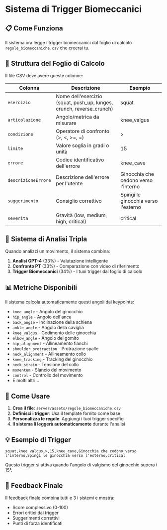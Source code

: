 # Sistema di Trigger Biomeccanici

## 📋 Come Funziona

Il sistema ora legge i trigger biomeccanici dal foglio di calcolo `regole_biomeccaniche.csv` che creerai tu.

## 🔧 Struttura del Foglio di Calcolo

Il file CSV deve avere queste colonne:

| Colonna | Descrizione | Esempio |
|---------|-------------|---------|
| `esercizio` | Nome dell'esercizio (squat, push_up, lunges, crunch, reverse_crunch) | squat |
| `articolazione` | Angolo/metrica da misurare | knee_valgus |
| `condizione` | Operatore di confronto (>, <, >=, =) | > |
| `limite` | Valore soglia in gradi o unità | 15 |
| `errore` | Codice identificativo dell'errore | knee_cave |
| `descrizioneErrore` | Descrizione dell'errore per l'utente | Ginocchia che cedono verso l'interno |
| `suggerimento` | Consiglio correttivo | Spingi le ginocchia verso l'esterno |
| `severita` | Gravità (low, medium, high, critical) | critical |

## 🎯 Sistema di Analisi Tripla

Quando analizzi un movimento, il sistema combina:

1. **Analisi GPT-4** (33%) - Valutazione intelligente
2. **Confronto PT** (33%) - Comparazione con video di riferimento  
3. **Trigger Biomeccanici** (34%) - I tuoi trigger dal foglio di calcolo

## 📊 Metriche Disponibili

Il sistema calcola automaticamente questi angoli dai keypoints:

- `knee_angle` - Angolo del ginocchio
- `hip_angle` - Angolo dell'anca
- `back_angle` - Inclinazione della schiena
- `ankle_angle` - Angolo della caviglia
- `knee_valgus` - Cedimento delle ginocchia
- `elbow_angle` - Angolo del gomito
- `hip_alignment` - Allineamento fianchi
- `shoulder_protraction` - Protrazione spalle
- `neck_alignment` - Allineamento collo
- `knee_tracking` - Tracking del ginocchio
- `neck_strain` - Tensione del collo
- `momentum` - Slancio del movimento
- `control` - Controllo del movimento
- E molti altri...

## 🚀 Come Usare

1. **Crea il file**: `server/assets/regole_biomeccaniche.csv`
2. **Definisci i trigger**: Usa il template fornito come base
3. **Personalizza le regole**: Aggiungi i tuoi trigger specifici
4. **Il sistema li leggerà automaticamente** durante l'analisi

## 💡 Esempio di Trigger

```csv
squat,knee_valgus,>,15,knee_cave,Ginocchia che cedono verso l'interno,Spingi le ginocchia verso l'esterno,critical
```

Questo trigger si attiva quando l'angolo di valgismo del ginocchio supera i 15°.

## 🔄 Feedback Finale

Il feedback finale combina tutti e 3 i sistemi e mostra:
- Score complessivo (0-100)
- Errori critici dai trigger
- Suggerimenti correttivi
- Punti di forza identificati
